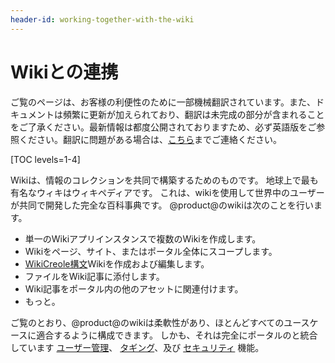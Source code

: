 ```yaml
---
header-id: working-together-with-the-wiki
---
```


# Wikiとの連携

<p class="alert alert-info"><span class="wysiwyg-color-blue120">ご覧のページは、お客様の利便性のために一部機械翻訳されています。また、ドキュメントは頻繁に更新が加えられており、翻訳は未完成の部分が含まれることをご了承ください。最新情報は都度公開されておりますため、必ず英語版をご参照ください。翻訳に問題がある場合は、<a href="mailto:support-content-jp@liferay.com">こちら</a>までご連絡ください。</span></p>

[TOC levels=1-4]

Wikiは、情報のコレクションを共同で構築するためのものです。 地球上で最も有名なウィキはウィキペディアです。 これは、wikiを使用して世界中のユーザーが共同で開発した完全な百科事典です。 @product@のwikiは次のことを行います。

  - 単一のWikiアプリインスタンスで複数のWikiを作成します。
  - Wikiをページ、サイト、またはポータル全体にスコープします。
  - [WikiCreole構文](http://www.wikicreole.org/)Wikiを作成および編集します。
  - ファイルをWiki記事に添付します。
  - Wiki記事をポータル内の他のアセットに関連付けます。
  - もっと。

ご覧のとおり、@product@のwikiは柔軟性があり、ほとんどすべてのユースケースに適合するように構成できます。 しかも、それは完全にポータルのと統合しています [ユーザー管理](/docs/7-1/user/-/knowledge_base/u/managing-users)、 [タギング](/docs/7-1/user/-/knowledge_base/u/tagging-content)、及び [セキュリティ](/docs/7-1/deploy/-/knowledge_base/d/securing-product) 機能。

